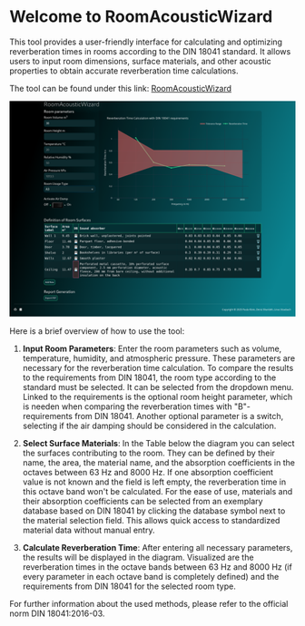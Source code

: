 # Welcome to RoomAcousticWizard

This tool provides a user-friendly interface for calculating and optimizing reverberation times in rooms according to the DIN 18041 standard. It allows users to input room dimensions, surface materials, and other acoustic properties to obtain accurate reverberation time calculations.

The tool can be found under this link: [RoomAcousticWizard](https://raumakustik-cad.onrender.com/)

![A screenshot of the RoomAcousticWizard in action](assets/wizard-screenshot.png)

Here is a brief overview of how to use the tool:

1.  **Input Room Parameters**:
    Enter the room parameters such as volume, temperature, humidity, and atmospheric pressure. These parameters are necessary for the reverberation time calculation. To compare the results to the requirements from DIN 18041, the room type according to the standard must be selected. It can be selected from the dropdown menu. Linked to the requirements is the optional room height parameter, which is needen when comparing the reverberation times with "B"-requirements from DIN 18041. Another optional parameter is a switch, selecting if the air damping should be considered in the calculation.

2.  **Select Surface Materials**:
    In the Table below the diagram you can select the surfaces contributing to the room. They can be defined by their name, the area, the material name, and the absorption coefficients in the octaves between 63 Hz and 8000 Hz. If one absorption coefficient value is not known and the field is left empty, the reverberation time in this octave band won't be calculated. For the ease of use, materials and their absorption coefficients can be selected from an exemplary database based on DIN 18041 by clicking the database symbol next to the material selection field. This allows quick access to standardized material data without manual entry.

3.  **Calculate Reverberation Time**:
    After entering all necessary parameters, the results will be displayed in the diagram. Visualized are the reverberation times in the octave bands between 63 Hz and 8000 Hz (if every parameter in each octave band is completely defined) and the requirements from DIN 18041 for the selected room type.

For further information about the used methods, please refer to the official norm DIN 18041:2016-03.
